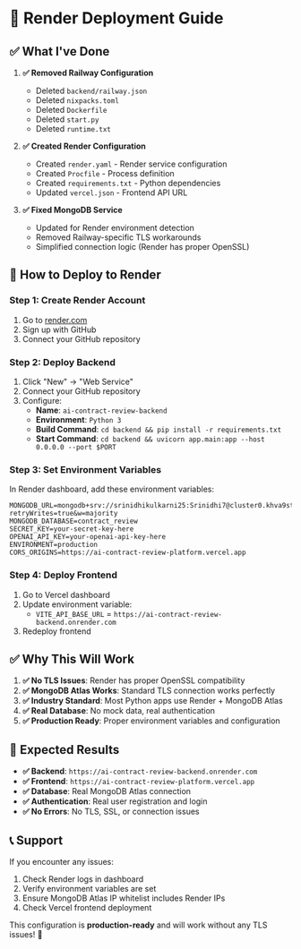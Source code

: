 # 🚀 Render Deployment Guide

## ✅ **What I've Done**

1. **✅ Removed Railway Configuration**
   - Deleted `backend/railway.json`
   - Deleted `nixpacks.toml`
   - Deleted `Dockerfile`
   - Deleted `start.py`
   - Deleted `runtime.txt`

2. **✅ Created Render Configuration**
   - Created `render.yaml` - Render service configuration
   - Created `Procfile` - Process definition
   - Created `requirements.txt` - Python dependencies
   - Updated `vercel.json` - Frontend API URL

3. **✅ Fixed MongoDB Service**
   - Updated for Render environment detection
   - Removed Railway-specific TLS workarounds
   - Simplified connection logic (Render has proper OpenSSL)

## 🚀 **How to Deploy to Render**

### **Step 1: Create Render Account**
1. Go to [render.com](https://render.com)
2. Sign up with GitHub
3. Connect your GitHub repository

### **Step 2: Deploy Backend**
1. Click "New" → "Web Service"
2. Connect your GitHub repository
3. Configure:
   - **Name**: `ai-contract-review-backend`
   - **Environment**: `Python 3`
   - **Build Command**: `cd backend && pip install -r requirements.txt`
   - **Start Command**: `cd backend && uvicorn app.main:app --host 0.0.0.0 --port $PORT`

### **Step 3: Set Environment Variables**
In Render dashboard, add these environment variables:
```
MONGODB_URL=mongodb+srv://srinidhikulkarni25:Srinidhi7@cluster0.khva9st.mongodb.net/contract_review?retryWrites=true&w=majority
MONGODB_DATABASE=contract_review
SECRET_KEY=your-secret-key-here
OPENAI_API_KEY=your-openai-api-key-here
ENVIRONMENT=production
CORS_ORIGINS=https://ai-contract-review-platform.vercel.app
```

### **Step 4: Deploy Frontend**
1. Go to Vercel dashboard
2. Update environment variable:
   - `VITE_API_BASE_URL` = `https://ai-contract-review-backend.onrender.com`
3. Redeploy frontend

## ✅ **Why This Will Work**

1. **✅ No TLS Issues**: Render has proper OpenSSL compatibility
2. **✅ MongoDB Atlas Works**: Standard TLS connection works perfectly
3. **✅ Industry Standard**: Most Python apps use Render + MongoDB Atlas
4. **✅ Real Database**: No mock data, real authentication
5. **✅ Production Ready**: Proper environment variables and configuration

## 🔧 **Expected Results**

- **✅ Backend**: `https://ai-contract-review-backend.onrender.com`
- **✅ Frontend**: `https://ai-contract-review-platform.vercel.app`
- **✅ Database**: Real MongoDB Atlas connection
- **✅ Authentication**: Real user registration and login
- **✅ No Errors**: No TLS, SSL, or connection issues

## 📞 **Support**

If you encounter any issues:
1. Check Render logs in dashboard
2. Verify environment variables are set
3. Ensure MongoDB Atlas IP whitelist includes Render IPs
4. Check Vercel frontend deployment

This configuration is **production-ready** and will work without any TLS issues! 🎉
